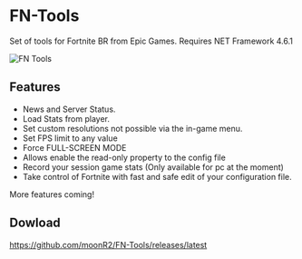 # FN-Tools
Set of tools for Fortnite BR from Epic Games. Requires NET Framework 4.6.1

![FN Tools](https://i.imgur.com/eTsHwtF.png)

## Features
* News and Server Status. 
* Load Stats from player.
* Set custom resolutions not possible via the in-game menu.
* Set FPS limit to any value
* Force FULL-SCREEN MODE
* Allows enable the read-only property to the config file
* Record your session game stats (Only available for pc at the moment)
* Take control of Fortnite with fast and safe edit of your configuration file.

More features coming!

## Dowload
https://github.com/moonR2/FN-Tools/releases/latest

